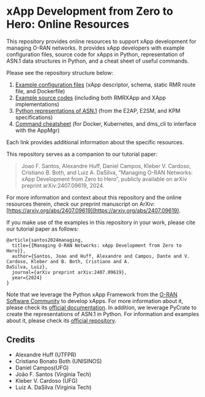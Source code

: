# xApp Development from Zero to Hero: Online Resources

This repository provides online resources to support xApp development for managing O-RAN networks. It provides xApp developers with example configuration files, source code for xApps in Python, representation of ASN.1 data structures in Python, and a cheat sheet of useful commands. 
 
Please see the repository structure below:

1. [Example configuration files](/configuration_files/) (xApp descriptor, schema, static RMR route file, and Dockerfile)
2. [Example source codes](/source_code/) (including both RMRXApp and XApp implementations)
3. [Python representations of ASN.1](/asn1/) (from the E2AP, E2SM, and KPM specifications)
4. [Command cheatsheet](/example_commands/) (for Docker, Kubernetes, and dms_cli to interface with the AppMgr)

Each link provides additional information about the specific resources.


This repository serves as a companion to our tutorial paper:
> Joao F. Santos, Alexandre Huff, Daniel Campos, Kleber V. Cardoso, Cristiano B. Both, and Luiz A.
DaSilva, “Managing O-RAN Networks: xApp Development from Zero to Hero”, publicly available on arXiv
preprint arXiv:2407.09619, 2024.

For more information and context about this repository and the online resources therein, check our preprint manuscript on ArXiv: [https://arxiv.org/abs/2407.09619](https://arxiv.org/abs/2407.09619).

If you make use of the examples in this repository in your work, please cite our tutorial paper as follows:

```
@article{santos2024managing,
  title={{Managing O-RAN Networks: xApp Development from Zero to Hero}}, 
  author={Santos, Joao and Huff, Alexandre and Campos, Dante and V. Cardoso, Kleber and B. Both, Cristiano and A.
DaSilva, Luiz},
  journal={arXiv preprint arXiv:2407.09619},
  year={2024}
}
```

Note that we leverage the Python xApp Framework from the [O-RAN Software Community](https://o-ran-sc.org/) to develop xApps. For more information about it, please check its [official documentation](https://docs.o-ran-sc.org/projects/o-ran-sc-ric-plt-xapp-frame-py/en/latest/).
In addition, we leverage PyCrate to create the representations of ASN.1 in Python. For information and examples about it, please check its [official repository](https://github.com/pycrate-org/pycrate).

## Credits
- Alexandre Huff (UTFPR)
- Cristiano Bonato Both (UNISINOS)
- Daniel Campos(UFG)
- João F. Santos (Virginia Tech)
- Kleber V. Cardoso (UFG)
- Luiz A. DaSilva (Virginia Tech)
